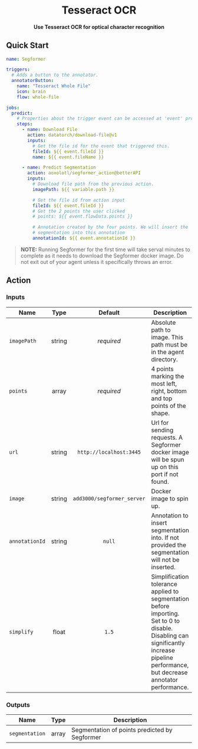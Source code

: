 <h1 align="center">
  Tesseract OCR
</h1>

<h4 align="center">Use Tesseract OCR for optical character recognition</h4>

## Quick Start

```yaml
name: Segformer

triggers:
  # Adds a button to the annotator.
  annotatorButton:
    name: "Tesseract Whole File"
    icon: brain
    flow: whole-file

jobs:
  predict:
    # Properties about the trigger event can be accessed at 'event' property
    steps:
      - name: Download File
        action: datatorch/download-file@v1
        inputs:
          # Get the file id for the event that triggered this.
          fileId: ${{ event.fileId }}
          name: ${{ event.fileName }}

      - name: Predict Segmentation
        action: aoxolotl/segformer_action@betterAPI
        inputs:
          # Download file path from the previous action.
          imagePath: ${{ variable.path }}

          # Get the file id from action input
          fileId: ${{ event.fileId }}
          # Get the 2 points the user clicked
          # points: ${{ event.flowData.points }}

          # Annotation created by the four points. We will insert the
          # segmentation into this annotation
          annotationId: ${{ event.annotationId }}
```

> **NOTE:** Running Segformer for the first time will take serval minutes to
> complete as it needs to download the Segformer docker image. Do not exit out of
> your agent unless it specifically throws an error.

## Action

### Inputs

| Name           |  Type  |         Default          | Description                                                                                                                                                                            |
| -------------- | :----: | :----------------------: | -------------------------------------------------------------------------------------------------------------------------------------------------------------------------------------- |
| `imagePath`    | string |        _required_        | Absolute path to image. This path must be in the agent directory.                                                                                                                      |
| `points`       | array  |        _required_        | 4 points marking the most left, right, bottom and top points of the shape.                                                                                                             |
| `url`          | string | `http://localhost:3445`  | Url for sending requests. A Segformer docker image will be spun up on this port if not found.                                                                                              |
| `image`        | string | `add3000/segformer_server` | Docker image to spin up.                                                                                                                                                               |
| `annotationId` | string |          `null`          | Annotation to insert segmentation into. If not provided the segmentation will not be inserted.                                                                                         |
| `simplify`     | float  |          `1.5`           | Simplification tolerance applied to segmentation before importing. Set to 0 to disable. Disabling can significantly increase pipeline performance, but decrease annotator performance. |

### Outputs

| Name           | Type  | Description                                |
| -------------- | :---: | ------------------------------------------ |
| `segmentation` | array | Segmentation of points predicted by Segformer |
